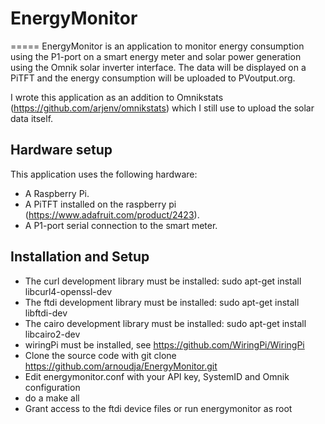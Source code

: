# EnergyMonitor
=====
EnergyMonitor is an application to monitor energy consumption using the P1-port
on a smart energy meter and solar power generation using the Omnik solar
inverter interface. The data will be displayed on a PiTFT and the energy consumption
will be uploaded to PVoutput.org.

I wrote this application as an addition to Omnikstats (https://github.com/arjenv/omnikstats) which I still use to upload the solar data itself.

## Hardware setup

This application uses the following hardware:

* A Raspberry Pi.
* A PiTFT installed on the raspberry pi (https://www.adafruit.com/product/2423).
* A P1-port serial connection to the smart meter.

## Installation and Setup

* The curl development library must be installed:
	sudo apt-get install libcurl4-openssl-dev
* The ftdi development library must be installed:
	sudo apt-get install libftdi-dev
* The cairo development library must be installed:
	sudo apt-get install libcairo2-dev
* wiringPi must be installed, see https://github.com/WiringPi/WiringPi
* Clone the source code with git clone https://github.com/arnoudja/EnergyMonitor.git
* Edit energymonitor.conf with your API key, SystemID and Omnik configuration
* do a make all
* Grant access to the ftdi device files or run energymonitor as root

